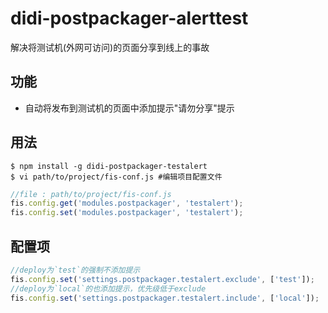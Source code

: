 # didi-postpackager-alerttest

解决将测试机(外网可访问)的页面分享到线上的事故

## 功能

 - 自动将发布到测试机的页面中添加提示"请勿分享"提示

## 用法

    $ npm install -g didi-postpackager-testalert
    $ vi path/to/project/fis-conf.js #编辑项目配置文件

```javascript
//file : path/to/project/fis-conf.js
fis.config.get('modules.postpackager', 'testalert');
fis.config.set('modules.postpackager', 'testalert');

```

## 配置项

```javascript
//deploy为`test`的强制不添加提示 
fis.config.set('settings.postpackager.testalert.exclude', ['test']);
//deploy为`local`的也添加提示，优先级低于exclude
fis.config.set('settings.postpackager.testalert.include', ['local']);
```